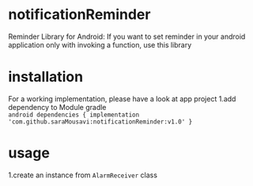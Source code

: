 # notificationReminder
Reminder Library for Android:
If you want to set reminder in your android application only with invoking a function, use this library
# installation
For a working implementation, please have a look at app project
1.add dependency to Module gradle <br/>
``android
dependencies {
    implementation 'com.github.saraMousavi:notificationReminder:v1.0'
}``
# usage
1.create an instance from ``AlarmReceiver`` class
